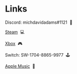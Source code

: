# Links

Discord: michdavidadams#1121  👾

[Steam](<https://steamcommunity.com/id/rvhroh/>)  💻

[Xbox](<https://live.xbox.com/Profile?Gamertag=RvhRoh>)  🎮

Switch: SW-1704-8865-9977  🕹️

[Apple Music](<https://music.apple.com/profile/michdavidadams>)  🎵
